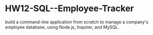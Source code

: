 # HW12-SQL--Employee-Tracker
build a command-line application from scratch to manage a company's employee database, using Node.js, Inquirer, and MySQL.

